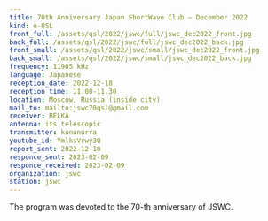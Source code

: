 ```yaml
---
title: 70th Anniversary Japan ShortWave Club — December 2022
kind: e-QSL
front_full: /assets/qsl/2022/jswc/full/jswc_dec2022_front.jpg
back_full: /assets/qsl/2022/jswc/full/jswc_dec2022_back.jpg
front_small: /assets/qsl/2022/jswc/small/jswc_dec2022_front.jpg
back_small: /assets/qsl/2022/jswc/small/jswc_dec2022_back.jpg
frequency: 11905 kHz
language: Japanese
reception_date: 2022-12-18
reception_time: 11.00-11.30
location: Moscow, Russia (inside city)
mail_to: mailto:jswc70qsl@gmail.com
receiver: BELKA
antenna: its telescopic
transmitter: kununurra
youtube_id: YmlksVrwy3Q
report_sent: 2022-12-18
responce_sent: 2023-02-09
responce_received: 2023-02-09
organization: jswc
station: jswc
---
```

The program was devoted to the 70-th anniversary of JSWC.
